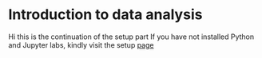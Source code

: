 # Introduction to data analysis


Hi this is the continuation of the setup part
If you have not installed Python and Jupyter labs, kindly visit the setup [page](https://github.com/EphraimOAgyeman/Data-Analysis-Complete-Tutorials/blob/cc541e2f2fa764c602b6d59d32722aa91ceda539/%231%20Introduction%20to%20Data%20Analysis/Readme.md)
